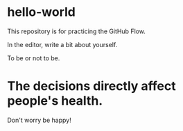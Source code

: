 # hello-world
This repository is for practicing the GitHub Flow.

In the editor, write a bit about yourself.

To be or not to be.

# The decisions directly affect people's health.

Don't worry be happy!
